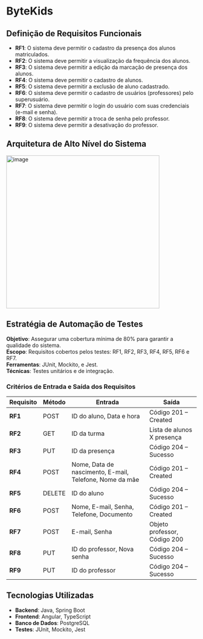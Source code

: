 # ByteKids

## Definição de Requisitos Funcionais

- **RF1**: O sistema deve permitir o cadastro da presença dos alunos matriculados.
- **RF2**: O sistema deve permitir a visualização da frequência dos alunos.
- **RF3**: O sistema deve permitir a edição da marcação de presença dos alunos.
- **RF4**: O sistema deve permitir o cadastro de alunos.
- **RF5**: O sistema deve permitir a exclusão de aluno cadastrado.
- **RF6**: O sistema deve permitir o cadastro de usuários (professores) pelo superusuário.
- **RF7**: O sistema deve permitir o login do usuário com suas credenciais (e-mail e senha).
- **RF8**: O sistema deve permitir a troca de senha pelo professor.
- **RF9**: O sistema deve permitir a desativação do professor.

## Arquitetura de Alto Nível do Sistema
<img width="405" alt="image" src="https://github.com/user-attachments/assets/bdecd5fd-f18f-4187-95fa-c86885476d63">

## Estratégia de Automação de Testes

**Objetivo**: Assegurar uma cobertura mínima de 80% para garantir a qualidade do sistema.  
**Escopo**: Requisitos cobertos pelos testes: RF1, RF2, RF3, RF4, RF5, RF6 e RF7.  
**Ferramentas**: JUnit, Mockito, e Jest.  
**Técnicas**: Testes unitários e de integração.

### Critérios de Entrada e Saída dos Requisitos

| Requisito | Método | Entrada                                      | Saída                         |
|-----------|--------|----------------------------------------------|-------------------------------|
| **RF1**   | POST   | ID do aluno, Data e hora                     | Código 201 – Created          |
| **RF2**   | GET    | ID da turma                                  | Lista de alunos X presença  |
| **RF3**   | PUT    | ID da presença                               | Código 204 – Sucesso          |
| **RF4**   | POST   | Nome, Data de nascimento, E-mail, Telefone, Nome da mãe | Código 201 – Created  |
| **RF5**   | DELETE | ID do aluno                                  | Código 204 – Sucesso          |
| **RF6**   | POST   | Nome, E-mail, Senha, Telefone, Documento     | Código 201 – Created          |
| **RF7**   | POST   | E-mail, Senha                                | Objeto professor, Código 200  |
| **RF8**   | PUT    | ID do professor, Nova senha                  | Código 204 – Sucesso          |
| **RF9**   | PUT    | ID do professor                              | Código 204 – Sucesso          |

## Tecnologias Utilizadas

- **Backend**: Java, Spring Boot
- **Frontend**: Angular, TypeScript
- **Banco de Dados**: PostgreSQL
- **Testes**: JUnit, Mockito, Jest
